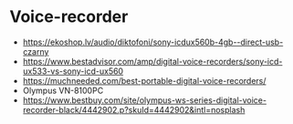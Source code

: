 # Voice-recorder

* https://ekoshop.lv/audio/diktofoni/sony-icdux560b-4gb--direct-usb-czarny
* https://www.bestadvisor.com/amp/digital-voice-recorders/sony-icd-ux533-vs-sony-icd-ux560
* https://muchneeded.com/best-portable-digital-voice-recorders/
* Olympus VN-8100PC
* https://www.bestbuy.com/site/olympus-ws-series-digital-voice-recorder-black/4442902.p?skuId=4442902&intl=nosplash
